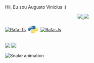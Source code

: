 Hii, Eu sou Augusto Vinicius :)
<div align="center">
  <a href="https://github.com/Augusto-Viniciuss">
  <img height="180em" src="https://github-readme-stats.vercel.app/api?username=Augusto-Viniciuss&show_icons=true&theme=dark&include_all_commits=true&count_private=true"/>
  <img height="180em" src="https://github-readme-stats.vercel.app/api/top-langs/?username=Augusto-Viniciuss&layout=compact&langs_count=7&theme=dark"/>
</div>
  <div style="display: inline_block"><br>
  <img align="center" alt="Rafa-Ts" height="30" width="40" 
src="https://cdn.jsdelivr.net/gh/devicons/devicon/icons/c/c-original.svg" />
  <img align="center" alt="Rafa-React" height="30" width="40" src="https://raw.githubusercontent.com/devicons/devicon/master/icons/python/python-original.svg">
    <img align="center" alt="Rafa-Js" height="30" width="40" 
src="https://cdn.jsdelivr.net/gh/devicons/devicon/icons/arduino/arduino-original-wordmark.svg" />
</div>
   
  ##
 
<div> 
  <a href="https://instagram.com/augusto.viniciusf" target="_blank"><img src="https://img.shields.io/badge/-Instagram-%23E4405F?style=for-the-badge&logo=instagram&logoColor=white" target="_blank"></a>
  <a href = "mailto:contatorafaballerini@gmail.com"><img src="https://img.shields.io/badge/Gmail-D14836?style=for-the-badge&logo=gmail&logoColor=white" target="_blank"></a>
 
  ![Snake animation](https://github.com/Augusto-Viniciuss/Augusto-Viniciuss/blob/output/github-contribution-grid-snake.svg)
 
</div>
